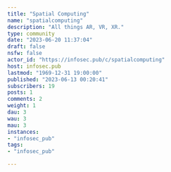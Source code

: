 ```yaml
---
title: "Spatial Computing" 
name: "spatialcomputing"
description: "All things AR, VR, XR."
type: community
date: "2023-06-20 11:37:04"
draft: false
nsfw: false
actor_id: "https://infosec.pub/c/spatialcomputing"
host: infosec.pub
lastmod: "1969-12-31 19:00:00"
published: "2023-06-13 00:20:41"
subscribers: 19
posts: 1
comments: 2
weight: 1
dau: 3
wau: 3
mau: 3
instances:
- "infosec_pub"
tags: 
- "infosec_pub"

---
```

